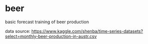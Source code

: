 # beer
basic forecast training of beer production

data source: https://www.kaggle.com/shenba/time-series-datasets?select=monthly-beer-production-in-austr.csv
